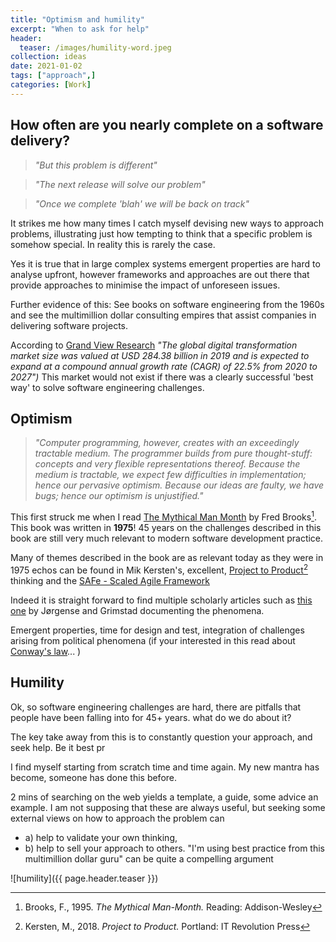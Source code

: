 ```yaml
---
title: "Optimism and humility"
excerpt: "When to ask for help"
header:
  teaser: /images/humility-word.jpeg
collection: ideas
date: 2021-01-02
tags: ["approach",]
categories: [Work]
---
```


## How often are you nearly complete on a software delivery?


> _"But this problem is different"_

> _"The next release will solve our problem"_

> _"Once we complete 'blah' we will be back on track"_

It strikes me how many times I catch myself devising new ways to approach problems, illustrating just how tempting to think that a specific problem is somehow special. In reality this is rarely the case.

Yes it is true that in large complex systems emergent properties are hard to analyse upfront, however frameworks and approaches are out there that provide approaches to minimise the impact of unforeseen issues.

Further evidence of this:
See books on software engineering from the 1960s and see the multimillion dollar consulting empires that assist companies in delivering software projects.

According to [Grand View Research](https://www.grandviewresearch.com/industry-analysis/digital-transformation-market)
_"The global digital transformation market size was valued at USD 284.38 billion in 2019 and is expected to expand at a compound annual growth rate (CAGR) of 22.5% from 2020 to 2027")_
This market would not exist if there was a clearly successful 'best way' to solve software engineering challenges.

## Optimism

> _"Computer programming, however, creates with an exceedingly tractable medium. The programmer builds from pure thought-stuff: concepts and very flexible representations thereof. Because the medium is tractable, we expect few difficulties in implementation; hence our pervasive optimism. Because our ideas are faulty, we have bugs; hence our optimism is unjustified."_

This first struck me when I read [The Mythical Man Month](https://en.wikipedia.org/wiki/The_Mythical_Man-Month) by Fred Brooks[^1]. This book was written in **1975**! 45 years on the challenges described in this book are still very much relevant to modern software development practice.

Many of themes described in the book are as relevant today as they were in 1975 echos can be found in Mik Kersten's, excellent, [Project to Product](https://projecttoproduct.org/)[^2] thinking and the [SAFe - Scaled Agile Framework](https://www.scaledagileframework.com/)

Indeed it is straight forward to find multiple scholarly articles such as [this one](https://www.simula.no/sites/default/files/publications/Jorgensen.2005.2.pdf) by Jørgense and Grimstad documenting the phenomena.

Emergent properties, time for design and test, integration of challenges arising from political phenomena (if your interested in this read about [Conway's law](https://en.wikipedia.org/wiki/Conway%27s_law)... )

## Humility

Ok, so software engineering challenges are hard, there are pitfalls that people have been falling into for 45+ years. what do we do about it?

The key take away from this is to constantly question your approach, and seek help. Be it best pr

I find myself starting from scratch time and time again.  My new mantra has become, someone has done this before.

2 mins of searching on the web yields a template, a guide, some advice an example. I am not supposing that these are always useful, but seeking some external views on how to approach the problem can

- a) help to validate your own thinking,
- b) help to sell your approach to others. "I'm using best practice from this multimillion dollar guru" can be quite a compelling argument

![humility]({{ page.header.teaser }})

[^1]: Brooks, F., 1995. _The Mythical Man-Month._ Reading: Addison-Wesley
[^2]: Kersten, M., 2018. _Project to Product._ Portland: IT Revolution Press

